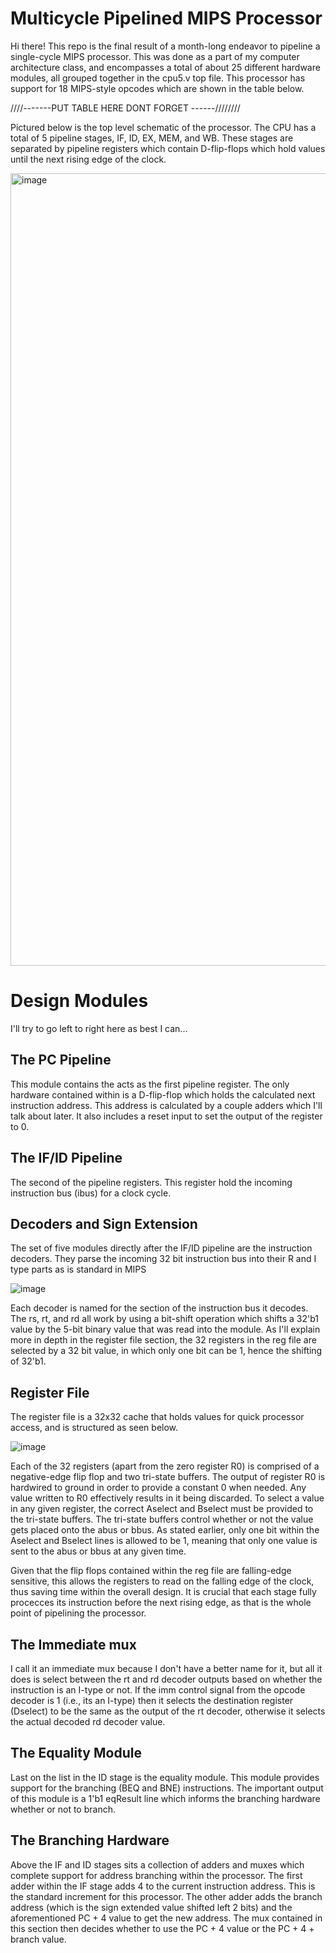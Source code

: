 # Multicycle Pipelined MIPS Processor

Hi there! This repo is the final result of a month-long endeavor to pipeline a single-cycle MIPS processor. This was done as a part of my computer architecture class, and encompasses a total of about 25 different hardware modules, all grouped together in the cpu5.v top file. This processor has support for 18 MIPS-style opcodes which are shown in the table below.

////-------PUT TABLE HERE DONT FORGET ------//////// 

Pictured below is the top level schematic of the processor. The CPU has a total of 5 pipeline stages, IF, ID, EX, MEM, and WB. These stages are separated by pipeline registers which contain D-flip-flops which hold values until the next rising edge of the clock. 

<img width="1268" alt="image" src="https://user-images.githubusercontent.com/25257062/172939838-b84968ba-bf53-4c6f-ae88-57a709e7e2a9.png">


# Design Modules

I'll try to go left to right here as best I can...

## The PC Pipeline

This module contains the acts as the first pipeline register. The only hardware contained within is a D-flip-flop which holds the calculated next instruction address. This address is calculated by a couple adders which I'll talk about later. It also includes a reset input to set the output of the register to 0. 

## The IF/ID Pipeline

The second of the pipeline registers. This register hold the incoming instruction bus (ibus) for a clock cycle.

## Decoders and Sign Extension

The set of five modules directly after the IF/ID pipeline are the instruction decoders. They parse the incoming 32 bit instruction bus into their R and I type parts as is standard in MIPS

![image](https://user-images.githubusercontent.com/25257062/172957718-6522c9d9-a170-4da2-8fb0-28dc19e7f672.png)

Each decoder is named for the section of the instruction bus it decodes. The rs, rt, and rd all work by using a bit-shift operation which shifts a 32'b1 value by the 5-bit binary value that was read into the module. As I'll explain more in depth in the register file section, the 32 registers in the reg file are selected by a 32 bit value, in which only one bit can be 1, hence the shifting of 32'b1. 

## Register File 

The register file is a 32x32 cache that holds values for quick processor access, and is structured as seen below. 

![image](https://user-images.githubusercontent.com/25257062/172958548-58213218-e48b-4f8b-a1e3-539c30ab4840.png)

Each of the 32 registers (apart from the zero register R0) is comprised of a negative-edge flip flop and two tri-state buffers. The output of register R0 is hardwired to ground in order to provide a constant 0 when needed. Any value written to R0 effectively results in it being discarded. To select a value in any given register, the correct Aselect and Bselect must be provided to the tri-state buffers. The tri-state buffers control whether or not the value gets placed onto the abus or bbus. As stated earlier, only one bit within the Aselect and Bselect lines is allowed to be 1, meaning that only one value is sent to the abus or bbus at any given time.

Given that the flip flops contained within the reg file are falling-edge sensitive, this allows the registers to read on the falling edge of the clock, thus saving time within the overall design. It is crucial that each stage fully procecces its instruction before the next rising edge, as that is the whole point of pipelining the processor. 

## The Immediate mux

I call it an immediate mux because I don't have a better name for it, but all it does is select between the rt and rd decoder outputs based on whether the instruction is an I-type or not. If the imm control signal from the opcode decoder is 1 (i.e., its an I-type) then it selects the destination register (Dselect) to be the same as the output of the rt decoder, otherwise it selects the actual decoded rd decoder value.

## The Equality Module

Last on the list in the ID stage is the equality module. This module provides support for the branching (BEQ and BNE) instructions. The important output of this module is a 1'b1 eqResult line which informs the branching hardware whether or not to branch. 

## The Branching Hardware

Above the IF and ID stages sits a collection of adders and muxes which complete support for address branching within the processor. The first adder within the IF stage adds 4 to the current instruction address. This is the standard increment for this processor. The other adder adds the branch address (which is the sign extended value shifted left 2 bits) and the aforementioned PC + 4 value to get the new address. The mux contained in this section then decides whether to use the PC + 4 value or the PC + 4 + branch value. 










